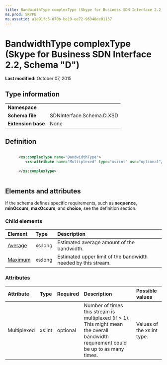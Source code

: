 ```yaml
---
title: BandwidthType complexType (Skype for Business SDN Interface 2.2, Schema "D")
ms.prod: SKYPE
ms.assetid: a1e91fc5-070b-be19-ee72-96940ee01137
---
```



# BandwidthType complexType (Skype for Business SDN Interface 2.2, Schema "D")

 **Last modified:** October 07, 2015
  
    
    


## Type information


|||
|:-----|:-----|
|**Namespace**||
|**Schema file**|SDNInterface.Schema.D.XSD |
|**Extension base**|None |
   

## Definition


```XML

      <xs:complexType name="BandwidthType">
         <xs:attribute name="Multiplexed" type="xs:int" use="optional"/>
  
      </xs:complexType>
      
```


## Elements and attributes

If the schema defines specific requirements, such as **sequence**, **minOccurs**, **maxOccurs**, and **choice**, see the definition section. 
  
    
    

### Child elements



|**Element**|**Type**|**Description**|
|:-----|:-----|:-----|
| [Average](average-element.md)|xs:long |Estimated average amount of the bandwidth. |
| [Maximum](maximum-element.md)|xs:long |Estimated upper limit of the bandwidth needed by this stream. |
   

### Attributes



|**Attribute**|**Type**|**Required**|**Description**|**Possible values**|
|:-----|:-----|:-----|:-----|:-----|
|Multiplexed |xs:int |optional |Number of times this stream is multiplexed (if > 1). This might mean the overall bandwidth requirement could be up to as many times. |Values of the xs:int type. |
   


